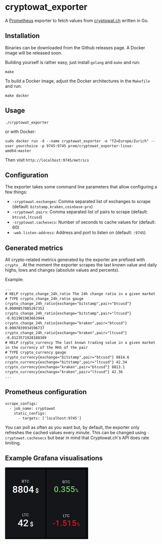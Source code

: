 # cryptowat_exporter

A [Prometheus](https://prometheus.io/) exporter to fetch values from [cryptowat.ch](https://cryptowat.ch) written in Go.

## Installation

Binaries can be downloaded from the Github releases page. A Docker image will be released soon.

Building yourself is rather easy, just install `golang` and `make` and run:

```
make
```

To build a Docker image, adjust the Docker architectures in the `Makefile` and run:

```
make docker
```

## Usage

```
./cryptowat_exporter
```

or with Docker:

```
sudo docker run -d --name cryptowat_exporter -e "TZ=Europe/Zurich" --user yourchoice -p 9745:9745 prom/cryptowat_exporter-linux-amd64:master
```

Then visit `http://localhost:9745/metrics`

## Configuration

The exporter takes some command line parameters that allow configuring a few things:

* `-cryptowat.exchanges`: Comma separated list of exchanges to scrape (default: `bitstamp,kraken,coinbase-pro`)
* `-cryptowat.pairs`: Comma separated list of pairs to scrape (default: `btcusd,ltcusd`)
* `-cryptowat.cachesecs`: Number of seconds to cache values for (default: 60)
* `-web.listen-address`: Address and port to listen on (default: `:9745`)

## Generated metrics

All crypto-related metrics generated by the exporter are prefixed with `crypto_`. At the moment the exporter scrapes the last known value and daily highs, lows and changes (absolute values and percents).

Example:

```
...
# HELP crypto_change_24h_ratio The 24h change ratio in a given market
# TYPE crypto_change_24h_ratio gauge
crypto_change_24h_ratio{exchange="bitstamp",pair="btcusd"} 0.0009857005287352
crypto_change_24h_ratio{exchange="bitstamp",pair="ltcusd"} -0.011901983663944
crypto_change_24h_ratio{exchange="kraken",pair="btcusd"} 0.0007039934596737
crypto_change_24h_ratio{exchange="kraken",pair="ltcusd"} -0.0123571928188389
# HELP crypto_currency The last known trading value in a given market in the currency of the RHS of the pair
# TYPE crypto_currency gauge
crypto_currency{exchange="bitstamp",pair="btcusd"} 8814.6
crypto_currency{exchange="bitstamp",pair="ltcusd"} 42.34
crypto_currency{exchange="kraken",pair="btcusd"} 8813.1
crypto_currency{exchange="kraken",pair="ltcusd"} 42.36
...
```

## Prometheus configuration

```
scrape_configs:
  - job_name: cryptowat
    static_configs:
      - targets: ['localhost:9745']
```

You can poll as often as you want but, by default, the exporter only refreshes the cached values every minute. This can be changed using `-cryptowat.cachesecs` but bear in mind that Cryptowat.ch's API does rate limiting.

## Example Grafana visualisations

![One](grafana1.png)
